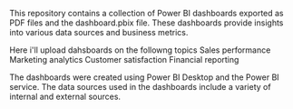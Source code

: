 This repository contains a collection of Power BI dashboards exported as PDF files and the dashboard.pbix file. These dashboards provide insights into various data sources and business metrics.

Here i'll upload dahsboards on the followng topics 
Sales performance
Marketing analytics
Customer satisfaction
Financial reporting

The dashboards were created using Power BI Desktop and the Power BI service.
The data sources used in the dashboards include a variety of internal and external sources.
